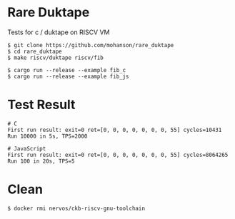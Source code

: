 # Rare Duktape

Tests for c / duktape on RISCV VM

```
$ git clone https://github.com/mohanson/rare_duktape
$ cd rare_duktape
$ make riscv/duktape riscv/fib

$ cargo run --release --example fib_c
$ cargo run --release --example fib_js
```

# Test Result

```
# C
First run result: exit=0 ret=[0, 0, 0, 0, 0, 0, 0, 55] cycles=10431
Run 10000 in 5s, TPS=2000

# JavaScript
First run result: exit=0 ret=[0, 0, 0, 0, 0, 0, 0, 55] cycles=8064265
Run 100 in 20s, TPS=5
```

# Clean

```
$ docker rmi nervos/ckb-riscv-gnu-toolchain
```
